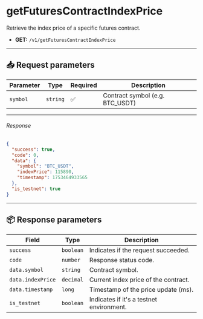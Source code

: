 # getFuturesContractIndexPrice

Retrieve the index price of a specific futures contract.

- **GET:** `/v1/getFuturesContractIndexPrice`

---

## 📥 Request parameters

| **Parameter**   | **Type**   | **Required** | **Description**                  |
|----------------|------------|--------------|----------------------------------|
| `symbol`       | `string`   | ✅          | Contract symbol (e.g. BTC_USDT) |

---

###### Response

```json
{
  "success": true,
  "code": 0,
  "data": {
    "symbol": "BTC_USDT",
    "indexPrice": 115890,
    "timestamp": 1753464933565
  },
  "is_testnet": true
}
```

---

## 📦 Response parameters

| **Field**         | **Type**     | **Description**                          |
|------------------|--------------|------------------------------------------|
| `success`        | `boolean`    | Indicates if the request succeeded.      |
| `code`           | `number`     | Response status code.                    |
| `data.symbol`    | `string`     | Contract symbol.                         |
| `data.indexPrice`| `decimal`    | Current index price of the contract.     |
| `data.timestamp` | `long`       | Timestamp of the price update (ms).      |
| `is_testnet`     | `boolean`    | Indicates if it's a testnet environment. |
